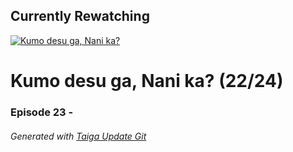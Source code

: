 ﻿
## Currently Rewatching

[![Kumo desu ga, Nani ka?](https://s4.anilist.co/file/anilistcdn/media/anime/cover/medium/bx103632-XRXP3uB17FMg.jpg)](https://anilist.co/anime/103632)

# Kumo desu ga, Nani ka? (22/24)

### Episode 23 - 

###### *Generated with [Taiga Update Git](https://github.com/nike4613/taiga-update-git)*